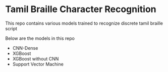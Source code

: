 # Tamil Braille Character Recognition

This repo contains various models trained to recognize discrete tamil braille script

Below are the models in this repo

- CNN-Dense
- XGBoost
- XGBoost without CNN
- Support Vector Machine

